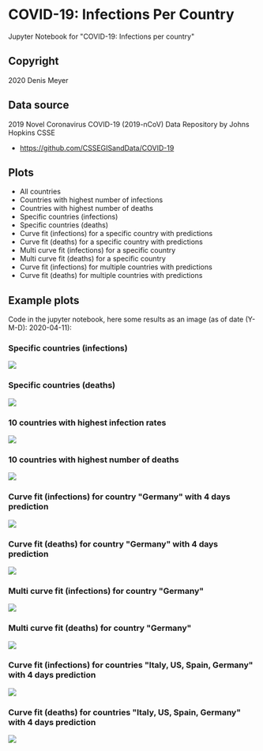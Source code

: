 # COVID-19: Infections Per Country

Jupyter Notebook for "COVID-19: Infections per country"

## Copyright

2020 Denis Meyer

## Data source

2019 Novel Coronavirus COVID-19 (2019-nCoV) Data Repository by Johns Hopkins CSSE

* https://github.com/CSSEGISandData/COVID-19

## Plots

* All countries
* Countries with highest number of infections
* Countries with highest number of deaths
* Specific countries (infections)
* Specific countries (deaths)
* Curve fit (infections) for a specific country with predictions
* Curve fit (deaths) for a specific country with predictions
* Multi curve fit (infections) for a specific country
* Multi curve fit (deaths) for a specific country
* Curve fit (infections) for multiple countries with predictions
* Curve fit (deaths) for multiple countries with predictions

## Example plots

Code in the jupyter notebook, here some results as an image (as of date (Y-M-D): 2020-04-11):

### Specific countries (infections)

![](images/2020-04-11/Specific-Countries-Infections-Germany-Spain-Iran-US-France-Korea-South-Switzerland-UnitedKingdom.png?raw=true)

### Specific countries (deaths)

![](images/2020-04-11/Specific-Countries-Deaths-Germany-Spain-Iran-US-France-Korea-South-Switzerland-UnitedKingdom.png?raw=true)

### 10 countries with highest infection rates

![](images/2020-04-11/10-Countries-With-Highest-Number-Of-Infections.png?raw=true)

### 10 countries with highest number of deaths

![](images/2020-04-11/10-Countries-With-Highest-Number-Of-Deaths.png?raw=true)

### Curve fit (infections) for country "Germany" with 4 days prediction

![](images/2020-04-11/Curve-Fit-Infections-Germany.png?raw=true)

### Curve fit (deaths) for country "Germany" with 4 days prediction

![](images/2020-04-11/Curve-Fit-Deaths-Germany.png?raw=true)

### Multi curve fit (infections) for country "Germany"

![](images/2020-04-11/Multi-Curve-Fit-Infections-Germany.png?raw=true)

### Multi curve fit (deaths) for country "Germany"

![](images/2020-04-11/Multi-Curve-Fit-Deaths-Germany.png?raw=true)

### Curve fit (infections) for countries "Italy, US, Spain, Germany" with 4 days prediction

![](images/2020-04-11/Curve-Fit-Infections-Italy-US-Spain-Germany.png?raw=true)

### Curve fit (deaths) for countries "Italy, US, Spain, Germany" with 4 days prediction

![](images/2020-04-11/Curve-Fit-Deaths-Italy-US-Spain-Germany.png?raw=true)
